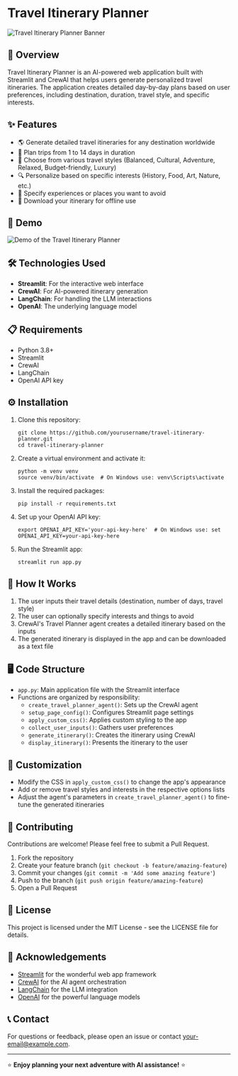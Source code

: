 # Travel Itinerary Planner

![Travel Itinerary Planner Banner](https://via.placeholder.com/800x200?text=Travel+Itinerary+Planner)

## 📝 Overview

Travel Itinerary Planner is an AI-powered web application built with Streamlit and CrewAI that helps users generate personalized travel itineraries. The application creates detailed day-by-day plans based on user preferences, including destination, duration, travel style, and specific interests.

## ✨ Features

- 🌎 Generate detailed travel itineraries for any destination worldwide
- 📅 Plan trips from 1 to 14 days in duration
- 🎨 Choose from various travel styles (Balanced, Cultural, Adventure, Relaxed, Budget-friendly, Luxury)
- 🔍 Personalize based on specific interests (History, Food, Art, Nature, etc.)
- 🚫 Specify experiences or places you want to avoid
- 💾 Download your itinerary for offline use

## 🚀 Demo

![Demo of the Travel Itinerary Planner](https://github.com/user-attachments/assets/88437ea0-3c0a-4af4-a896-64a2b749aa81)

## 🛠️ Technologies Used

- **Streamlit**: For the interactive web interface
- **CrewAI**: For AI-powered itinerary generation
- **LangChain**: For handling the LLM interactions
- **OpenAI**: The underlying language model

## 📋 Requirements

- Python 3.8+
- Streamlit
- CrewAI
- LangChain
- OpenAI API key

## ⚙️ Installation

1. Clone this repository:
   ```
   git clone https://github.com/yourusername/travel-itinerary-planner.git
   cd travel-itinerary-planner
   ```

2. Create a virtual environment and activate it:
   ```
   python -m venv venv
   source venv/bin/activate  # On Windows use: venv\Scripts\activate
   ```

3. Install the required packages:
   ```
   pip install -r requirements.txt
   ```

4. Set up your OpenAI API key:
   ```
   export OPENAI_API_KEY='your-api-key-here'  # On Windows use: set OPENAI_API_KEY=your-api-key-here
   ```

5. Run the Streamlit app:
   ```
   streamlit run app.py
   ```

## 🧠 How It Works

1. The user inputs their travel details (destination, number of days, travel style)
2. The user can optionally specify interests and things to avoid
3. CrewAI's Travel Planner agent creates a detailed itinerary based on the inputs
4. The generated itinerary is displayed in the app and can be downloaded as a text file

## 🖥️ Code Structure

- `app.py`: Main application file with the Streamlit interface
- Functions are organized by responsibility:
  - `create_travel_planner_agent()`: Sets up the CrewAI agent
  - `setup_page_config()`: Configures Streamlit page settings
  - `apply_custom_css()`: Applies custom styling to the app
  - `collect_user_inputs()`: Gathers user preferences
  - `generate_itinerary()`: Creates the itinerary using CrewAI
  - `display_itinerary()`: Presents the itinerary to the user

## 🎨 Customization

- Modify the CSS in `apply_custom_css()` to change the app's appearance
- Add or remove travel styles and interests in the respective options lists
- Adjust the agent's parameters in `create_travel_planner_agent()` to fine-tune the generated itineraries

## 🤝 Contributing

Contributions are welcome! Please feel free to submit a Pull Request.

1. Fork the repository
2. Create your feature branch (`git checkout -b feature/amazing-feature`)
3. Commit your changes (`git commit -m 'Add some amazing feature'`)
4. Push to the branch (`git push origin feature/amazing-feature`)
5. Open a Pull Request

## 📄 License

This project is licensed under the MIT License - see the LICENSE file for details.

## 🙏 Acknowledgements

- [Streamlit](https://streamlit.io/) for the wonderful web app framework
- [CrewAI](https://github.com/joaomdmoura/crewAI) for the AI agent orchestration
- [LangChain](https://langchain.com/) for the LLM integration
- [OpenAI](https://openai.com/) for the powerful language models

## 📞 Contact

For questions or feedback, please open an issue or contact [your-email@example.com](mailto:your-email@example.com).

---

⭐ **Enjoy planning your next adventure with AI assistance!** ⭐